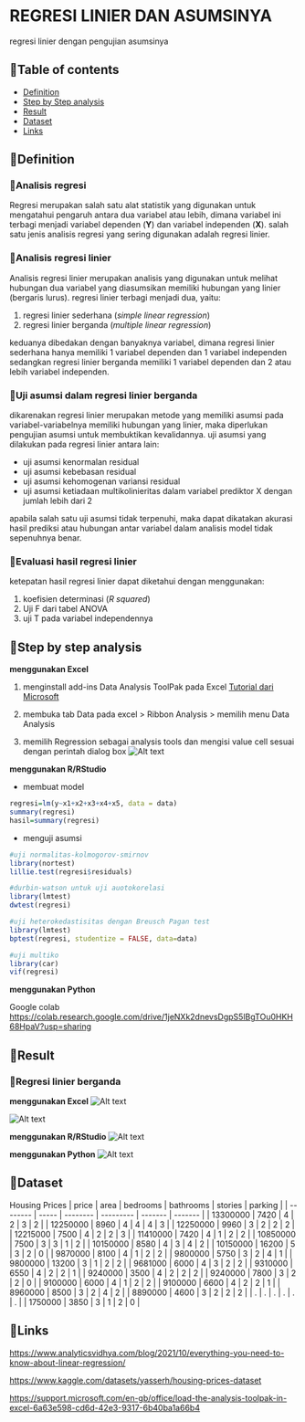 # REGRESI LINIER DAN ASUMSINYA
regresi linier dengan pengujian asumsinya

## 📌Table of contents
- [Definition](https://github.com/DiannitaOlipmimi/regresi_dan_asumsinya#definition)
- [Step by Step analysis](https://github.com/DiannitaOlipmimi/regresi_dan_asumsinya#step-by-step-analysis)
- [Result](https://github.com/DiannitaOlipmimi/regresi_dan_asumsinya#step-by-step-analysis)
- [Dataset](https://github.com/DiannitaOlipmimi/regresi_dan_asumsinya#step-by-step-analysis)
- [Links](https://github.com/DiannitaOlipmimi/regresi_dan_asumsinya#step-by-step-analysis)

## 📌**Definition**

### 📒Analisis regresi
Regresi merupakan salah satu alat statistik yang digunakan untuk mengatahui pengaruh antara dua variabel atau lebih, dimana variabel ini terbagi menjadi variabel dependen (**Y**) dan variabel independen (**X**). salah satu jenis analisis regresi yang sering digunakan adalah regresi linier.

### 📒Analisis regresi linier
Analisis regresi linier merupakan analisis yang digunakan untuk melihat hubungan dua variabel yang diasumsikan memiliki hubungan yang linier (bergaris lurus). regresi linier terbagi menjadi dua, yaitu:
1. regresi linier sederhana (*simple linear regression*)
2. regresi linier berganda (*multiple linear regression*)

keduanya dibedakan dengan banyaknya variabel, dimana regresi linier sederhana hanya memiliki 1 variabel dependen dan 1 variabel independen sedangkan regresi linier berganda memiliki 1 variabel dependen dan 2 atau lebih variabel independen.

### 📒Uji asumsi dalam regresi linier berganda
dikarenakan regresi linier merupakan metode yang memiliki asumsi pada variabel-variabelnya memiliki hubungan yang linier, maka diperlukan pengujian asumsi untuk membuktikan kevalidannya. uji asumsi yang dilakukan pada regresi linier antara lain:
- uji asumsi kenormalan residual
- uji asumsi kebebasan residual
- uji asumsi kehomogenan variansi residual
- uji asumsi ketiadaan multikolinieritas dalam variabel prediktor X dengan jumlah lebih dari 2

apabila salah satu uji asumsi tidak terpenuhi, maka dapat dikatakan akurasi hasil prediksi atau hubungan antar variabel dalam analisis model tidak sepenuhnya benar.

### 📒Evaluasi hasil regresi linier
ketepatan hasil regresi linier dapat diketahui dengan menggunakan:
1. koefisien determinasi (*R squared*)
2. Uji F dari tabel ANOVA
3. uji T pada variabel independennya

## 📌**Step by step analysis**
**menggunakan Excel**
1. menginstall add-ins Data Analysis ToolPak pada Excel 
[Tutorial dari Microsoft](https://support.microsoft.com/en-gb/office/load-the-analysis-toolpak-in-excel-6a63e598-cd6d-42e3-9317-6b40ba1a66b4)

2. membuka tab Data pada excel > Ribbon Analysis > memilih menu Data Analysis

3. memilih Regression sebagai analysis tools dan mengisi value cell sesuai dengan perintah dialog box
![Alt text](<images/dialog box regression data analysis.png>)

**menggunakan R/RStudio**
- membuat model
```r
regresi=lm(y~x1+x2+x3+x4+x5, data = data)
summary(regresi)
hasil=summary(regresi)
```

- menguji asumsi
```r
#uji normalitas-kolmogorov-smirnov
library(nortest)
lillie.test(regresi$residuals)

#durbin-watson untuk uji auotokorelasi
library(lmtest)
dwtest(regresi)

#uji heterokedastisitas dengan Breusch Pagan test
library(lmtest)
bptest(regresi, studentize = FALSE, data=data)

#uji multiko
library(car)
vif(regresi)
```

**menggunakan Python**

Google colab
https://colab.research.google.com/drive/1jeNXk2dnevsDgpS5lBgTOu0HKH68HpaV?usp=sharing


## 📌**Result**

### 📒Regresi linier berganda
**menggunakan Excel**
![Alt text](<images/regression excel result.png>)

![Alt text](<images/regression excel result 2.png>)

**menggunakan R/RStudio**
![Alt text](<images/regression R result.png>)

**menggunakan Python**
![Alt text](<images/regression python result.png>)

## 📌**Dataset**
Housing Prices
| price    | area  | bedrooms | bathrooms | stories | parking |
| -------- | ----- | -------- | --------- | ------- | ------- |
| 13300000 | 7420  | 4        | 2         | 3       | 2       |
| 12250000 | 8960  | 4        | 4         | 4       | 3       |
| 12250000 | 9960  | 3        | 2         | 2       | 2       |
| 12215000 | 7500  | 4        | 2         | 2       | 3       |
| 11410000 | 7420  | 4        | 1         | 2       | 2       |
| 10850000 | 7500  | 3        | 3         | 1       | 2       |
| 10150000 | 8580  | 4        | 3         | 4       | 2       |
| 10150000 | 16200 | 5        | 3         | 2       | 0       |
| 9870000  | 8100  | 4        | 1         | 2       | 2       |
| 9800000  | 5750  | 3        | 2         | 4       | 1       |
| 9800000  | 13200 | 3        | 1         | 2       | 2       |
| 9681000  | 6000  | 4        | 3         | 2       | 2       |
| 9310000  | 6550  | 4        | 2         | 2       | 1       |
| 9240000  | 3500  | 4        | 2         | 2       | 2       |
| 9240000  | 7800  | 3        | 2         | 2       | 0       |
| 9100000  | 6000  | 4        | 1         | 2       | 2       |
| 9100000  | 6600  | 4        | 2         | 2       | 1       |
| 8960000  | 8500  | 3        | 2         | 4       | 2       |
| 8890000  | 4600  | 3        | 2         | 2       | 2       |
| .  | .  | .        | .         | .       | .       |
| 1750000  | 3850  | 3        | 1         | 2       | 0       |

## 📌**Links**
https://www.analyticsvidhya.com/blog/2021/10/everything-you-need-to-know-about-linear-regression/

https://www.kaggle.com/datasets/yasserh/housing-prices-dataset 

https://support.microsoft.com/en-gb/office/load-the-analysis-toolpak-in-excel-6a63e598-cd6d-42e3-9317-6b40ba1a66b4
